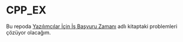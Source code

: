 # CPP_EX

Bu repoda [Yazılımcılar İçin İş Başvuru Zamanı](https://www.dr.com.tr/Kitap/Yazilimcilar-icin-is-Basvuru-Zamani/Gayle-Laakmann-McDowell/Egitim-ve-Sinav-Kitaplari/Bilgisayar-Kitaplari/Programlama/urunno=0001928019001) adlı kitaptaki problemleri çözüyor olacağım.
